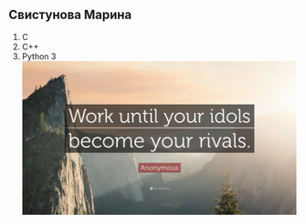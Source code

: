 ## Свистунова Марина
1. C
2. C++
3. Python 3
![alt text](https://github.com/MarinaSvistunova/programming3/blob/master/LR1/Work-until-your-idols-become-your-rivals.jpg)
